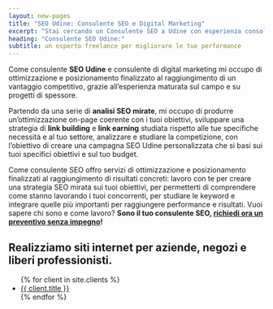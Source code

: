 ```yaml
---
layout: new-pages
title: "SEO Udine: Consulente SEO e Digital Marketing"
excerpt: "Stai cercando un Consulente SEO a Udine con esperienza consolidata su progetti di spessore? Clicca e scopri come posso aiutarti!"
heading: "Consulente SEO Udine:"
subtitle: un esperto freelance per migliorare le tue performance
---
```

Come consulente **SEO Udine** e consulente di digital marketing mi occupo di ottimizzazione e posizionamento finalizzato al raggiungimento di un vantaggio competitivo, grazie all’esperienza maturata sul campo e su progetti di spessore.

Partendo da una serie di **analisi SEO mirate**, mi occupo di produrre un’ottimizzazione on-page coerente con i tuoi obiettivi, sviluppare una strategia di **link building** e **link earning** studiata rispetto alle tue specifiche necessità e al tuo settore, analizzare e studiare la competizione, con l’obiettivo di creare una campagna SEO Udine personalizzata che si basi sui tuoi specifici obiettivi e sul tuo budget.

Come consulente SEO offro servizi di ottimizzazione e posizionamento finalizzati al raggiungimento di risultati concreti: lavoro con te per creare una strategia SEO mirata sui tuoi obiettivi, per permetterti di comprendere come stanno lavorando i tuoi concorrenti, per studiare le keyword e integrare quelle più importanti per raggiungere performance e risultati.
Vuoi sapere chi sono e come lavoro? **Sono il tuo consulente SEO, [richiedi ora un preventivo senza impegno](/contatti/)!**

<h2>Realizziamo siti internet per aziende, negozi e liberi professionisti.</h2>
<ul>
  {% for client in site.clients %}
    <li>
      <a href="{{ site.baseurl }}{{ client.url }}" title="Vedi esempio di siti web per {{ client.subtitle }}">
        {{ client.title }}
      </a>
    </li>
  {% endfor %}
</ul>
